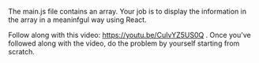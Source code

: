 The main.js file contains an array. Your job is to display the information in the array in a meaninfgul way using React.

Follow along with this video: https://youtu.be/CuIvYZ5US0Q . Once you've followed along with the video, do the problem by yourself starting from scratch.
